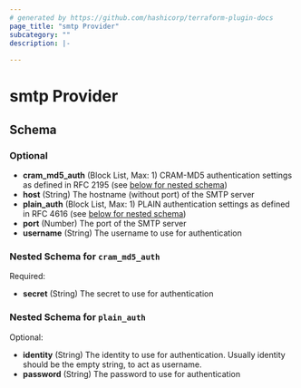```yaml
---
# generated by https://github.com/hashicorp/terraform-plugin-docs
page_title: "smtp Provider"
subcategory: ""
description: |-
  
---
```


# smtp Provider





<!-- schema generated by tfplugindocs -->
## Schema

### Optional

- **cram_md5_auth** (Block List, Max: 1) CRAM-MD5 authentication settings as defined in RFC 2195 (see [below for nested schema](#nestedblock--cram_md5_auth))
- **host** (String) The hostname (without port) of the SMTP server
- **plain_auth** (Block List, Max: 1) PLAIN authentication settings as defined in RFC 4616 (see [below for nested schema](#nestedblock--plain_auth))
- **port** (Number) The port of the SMTP server
- **username** (String) The username to use for authentication

<a id="nestedblock--cram_md5_auth"></a>
### Nested Schema for `cram_md5_auth`

Required:

- **secret** (String) The secret to use for authentication


<a id="nestedblock--plain_auth"></a>
### Nested Schema for `plain_auth`

Optional:

- **identity** (String) The identity to use for authentication. Usually identity should be the
									empty string, to act as username.
- **password** (String) The password to use for authentication

